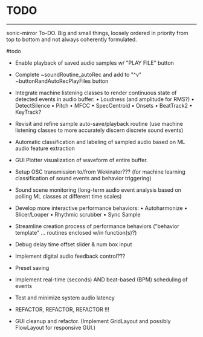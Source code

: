 # TODO
---
sonic-mirror To-DO.  Big and small things, loosely ordered in priority from top to bottom and not always coherently formulated.

#todo

* Enable playback of saved audio samples w/ "PLAY FILE" button
* Complete ~soundRoutine_autoRec and add to "^v" ~buttonRandAutoRecPlayFiles button

* Integrate machine listening classes to render continuous state of detected events in audio buffer:
      • Loudness  (and amplitude for RMS?)
      • DetectSilence
      • Pitch
      • MFCC
      • SpecCentroid
      • Onsets
      • BeatTrack2
      • KeyTrack?
* Revisit and refine sample auto-save/playback routine (use machine listening classes to more accurately discern discrete sound events)
* Automatic classification and labeling of sampled audio based on ML audio feature extraction

* GUI Plotter visualization of waveform of entire buffer.

* Setup OSC transmission to/from Wekinator??? (for machine learning classification of sound events and behavior triggering)
* Sound scene monitoring (long-term audio event analysis based on polling ML classes at different time scales)

* Develop more interactive performance behaviors:
      • Autoharmonize
      • Slicer/Looper
      • Rhythmic scrubber
      • Sync Sample
* Streamline creation process of performance behaviors ("behavior template" ... routines enclosed w/in function(s)?)

* Debug delay time offset slider & num box input
* Implement digital audio feedback control???
* Preset saving

* Implement real-time (seconds) AND beat-based (BPM) scheduling of events
* Test and minimize system audio latency
* REFACTOR, REFACTOR, REFACTOR !!!
* GUI cleanup and refactor.  (Implement GridLayout and possibly FlowLayout for responsive GUI.)